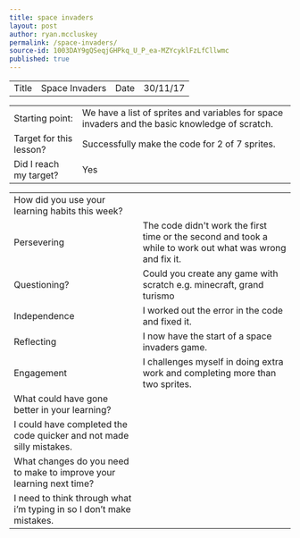 ```yaml
---
title: space invaders
layout: post
author: ryan.mccluskey
permalink: /space-invaders/
source-id: 1003DAY9gQSeqjGHPkq_U_P_ea-MZYcyklFzLfCllwmc
published: true
---
```

<table rules="rows">
  <tr>
    <td>Title</td>
    <td>Space Invaders</td>
    <td>Date</td>
    <td>30/11/17</td>
  </tr>
</table>


<table>
  <tr>
    <td>Starting point:</td>
    <td>We have a list of sprites and variables for space invaders and the basic knowledge of scratch.</td>
  </tr>
  <tr>
    <td>Target for this lesson?</td>
    <td>Successfully make the code for 2 of 7 sprites.</td>
  </tr>
  <tr>
    <td>Did I reach my target? </td>
    <td>Yes</td>
  </tr>
</table>


<table rules="rules">
  <tr>
    <td>How did you use your learning habits this week?</td>
    <td></td>
  </tr>
  <tr>
    <td>Persevering</td>
    <td>The code didn't work the first time or the second and took a while to work out what was wrong and fix it.</td>
  </tr>
  <tr>
    <td>Questioning?</td>
    <td>Could you create any game with scratch e.g. minecraft, grand turismo</td>
  </tr>
  <tr>
    <td>Independence</td>
    <td>I worked out the error in the code and fixed it.</td>
  </tr>
  <tr>
    <td>Reflecting</td>
    <td>I now have the start of a space invaders game.</td>
  </tr>
  <tr>
    <td>Engagement</td>
    <td>I challenges myself in doing extra work and completing more than two sprites.</td>
  </tr>
  <tr>
    <td>What could have gone better in your learning?</td>
    <td></td>
  </tr>
  <tr>
    <td>I could have completed the code quicker and not made silly mistakes. </td>
    <td></td>
  </tr>
  <tr>
    <td>What changes do you need to make to improve your learning next time?</td>
    <td></td>
  </tr>
  <tr>
    <td>I need to think through what i’m typing in so I don’t make mistakes.</td>
    <td></td>
  </tr>
</table>



